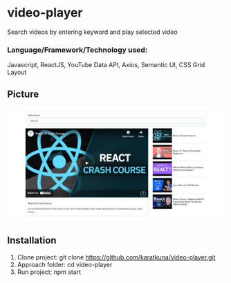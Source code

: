 # video-player
Search videos by entering keyword and play selected video

### Language/Framework/Technology used:
Javascript, ReactJS, YouTube Data API, Axios, Semantic UI, CSS Grid Layout

## Picture
![alt text](https://github.com/karatkuna/video-player/blob/master/app-img/index.png?raw=true)

## Installation
1. Clone project: git clone https://github.com/karatkuna/video-player.git
2. Approach folder: cd video-player
3. Run project: npm start
